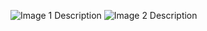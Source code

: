 ![Image 1 Description](https://github.com/user-attachments/assets/7f7c0d52-4a21-4071-8079-25e4bf24b4a1)
![Image 2 Description](https://github.com/user-attachments/assets/8358d23d-9071-4c25-b0ca-b25fe5bd9aa6)
